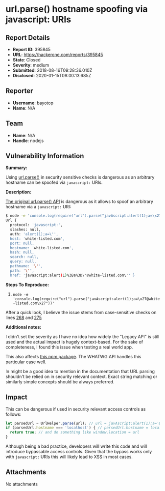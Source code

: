 # url.parse() hostname spoofing via javascript: URIs

## Report Details
- **Report ID**: 395845
- **URL**: https://hackerone.com/reports/395845
- **State**: Closed
- **Severity**: medium
- **Submitted**: 2018-08-16T09:28:36.010Z
- **Disclosed**: 2020-01-15T09:00:13.685Z

## Reporter
- **Username**: bayotop
- **Name**: N/A

## Team
- **Name**: N/A
- **Handle**: nodejs

## Vulnerability Information
**Summary:**

Using [url.parse()](https://nodejs.org/api/url.html#url_url_parse_urlstring_parsequerystring_slashesdenotehost) in security sensitive checks is dangerous as an arbitrary hostname can be spoofed via `javascript:` URIs. 

**Description:**

[The original url.parse() API](https://github.com/nodejs/node/blob/master/lib/url.js) is dangerous as it allows to spoof an arbitrary hostname via a `javascript:` URI:

```bash
$ node -e 'console.log(require("url").parse("javAscript:alert(1);a=\x27@white-listed.com\x27"))'
Url {
  protocol: 'javascript:',
  slashes: null,
  auth: 'alert(1);a=\'',
  host: 'white-listed.com',
  port: null,
  hostname: 'white-listed.com',
  hash: null,
  search: null,
  query: null,
  pathname: '\'',
  path: '\'',
  href: 'javascript:alert(1)%3Ba%3D\'@white-listed.com\'' }

```

**Steps To Reproduce:**

  1. `node -e 'console.log(require("url").parse("javAscript:alert(1);a=\x27@white-listed.com\x27"))'`

After a quick look, I believe the issue stems from case-sensitive checks on lines [268](https://github.com/nodejs/node/blob/master/lib/url.js#L268) and [275](https://github.com/nodejs/node/blob/master/lib/url.js#L275)

**Additional notes:**

I didn't set the severity as I have no idea how widely the "Legacy API" is still used and the actual impact is hugely context-based. For the sake of completeness, I found this issue when testing a real world app.

This also affects [this npm package](https://www.npmjs.com/package/url). 
The WHATWG API handles this particular case well.

In might be a good idea to mention in the documentation that URL parsing shouldn't be relied on in security relevant context. Exact string matching or similarly simple concepts should be always preferred.

## Impact

This can be dangerous if used in security relevant access controls as follows:

```js
let parsedUrl = UrlHelper.parse(url); // url = javAscript:alert(1);a='@localhost/'
if (parsedUrl.hostname === 'localhost') { // parsedUrl.hostname = localhost
  return true; // and do something like window.location = url 
}
```

Although being a bad practice, developers will write this code and will introduce bypassable access controls. Given that the bypass works only with `javascript:` URIs this will likely lead to XSS in most cases.

## Attachments
No attachments
